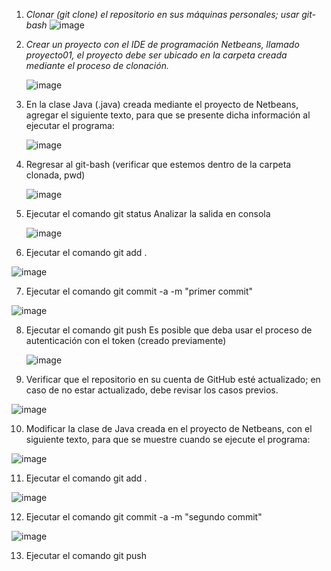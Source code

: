 1. *Clonar (git clone) el repositorio en sus máquinas personales; usar git-bash*
  ![image](https://github.com/user-attachments/assets/3169c9f1-5375-4a2c-889a-8f5a1e4d9901)

2. *Crear un proyecto con el IDE de programación Netbeans, llamado proyecto01, el proyecto debe ser ubicado en la carpeta creada mediante el proceso de clonación.*
   
   ![image](https://github.com/user-attachments/assets/13b064b5-cac1-45ad-8475-2452031dcd83)

3. En la clase Java (.java) creada mediante el proyecto de Netbeans, agregar el siguiente texto, para que se presente dicha información al ejecutar el programa:

   ![image](https://github.com/user-attachments/assets/4b817fa4-1def-4c5d-8de6-c96234e554f2)

4. Regresar al git-bash (verificar que estemos dentro de la carpeta clonada, pwd)
  
   ![image](https://github.com/user-attachments/assets/75879807-e751-4874-95f8-763d4488537d)

5. Ejecutar el comando
   git status
   Analizar la salida en consola
  
   ![image](https://github.com/user-attachments/assets/e022efda-b796-4cf1-95f4-e8cad6387d5a)

  
6. Ejecutar el comando
   git add .

![image](https://github.com/user-attachments/assets/76d07250-1653-4474-b431-44af40205de6)

7. Ejecutar el comando
   git commit -a -m "primer commit"

![image](https://github.com/user-attachments/assets/3f6428b1-5318-4876-855f-c46b9c6949e0)

8. Ejecutar el comando
   git push
   Es posible que deba usar el proceso de autenticación con el token (creado previamente)

   ![image](https://github.com/user-attachments/assets/513c0ad1-579a-45ba-a279-48458b53cb8a)

9. Verificar que el repositorio en su cuenta de GitHub esté actualizado; en caso de no estar actualizado, debe revisar los casos previos.

  ![image](https://github.com/user-attachments/assets/58e686c8-a4b1-4717-ae5a-9644aee54554)

10. Modificar la clase de Java creada en el proyecto de Netbeans, con el siguiente texto, para que se muestre cuando se ejecute el programa:
   
  ![image](https://github.com/user-attachments/assets/c2776bd0-3e82-4ab9-a8e9-cc31c29d6846)

11. Ejecutar el comando
    git add .
    
![image](https://github.com/user-attachments/assets/cb8d7e01-7965-4035-88c7-3a7321c8107a)

12. Ejecutar el comando
    git commit -a -m "segundo commit"
    
![image](https://github.com/user-attachments/assets/611c4cca-7846-437d-8571-103561424d48)

13.  Ejecutar el comando
     git push


    


  


